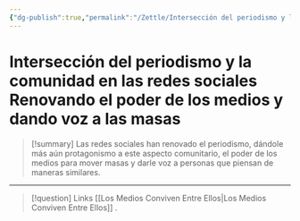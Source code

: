 ```yaml
---
{"dg-publish":true,"permalink":"/Zettle/Intersección del periodismo y la comunidad en las redes sociales Renovando el poder de los medios y dando voz a las masas/","title":"Intersección Del Periodismo Y la Comunidad En Las Redes Sociales","created":"Tuesday, 2023-09-05, 7:02:11 am","updated":"Wednesday, 2023-11-29, 12:28:11 am"}
---
```



# Intersección del periodismo y la comunidad en las redes sociales Renovando el poder de los medios y dando voz a las masas

> [!summary] 
> Las redes sociales han renovado el periodismo, dándole más aún protagonismo a este aspecto comunitario, el poder de los medios para mover masas y darle voz a personas que piensan de maneras similares.

- - - 
> [!question] Links
> [[Los Medios Conviven Entre Ellos\|Los Medios Conviven Entre Ellos]]
> .
